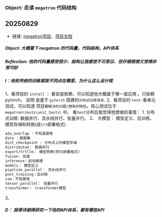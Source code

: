 ### Object:  走读 `megatron` 代码结构


## 20250829
- 链接: [megatron项目](https://github.com/NVIDIA/Megatron-LM)、[项目文档](https://docs.nvidia.com/megatron-core/developer-guide/latest/user-guide/index.html#quick-start) 

##### Object: 大概看下 megatron 的代码量，代码结构，API体系
##### Reflection: 他的代码量感觉很少、结构让我感觉不可思议、但仔细想想又觉得非常巧妙
##### I：他和传统的训练框架不同点在哪里、为什么这么设计呢
1、看项目的 `install` ： 看安装依赖、可以知道他大概属于哪一层应用 。只依赖 pytorch， 说明 是基于 `pytorch` 搭建的`分布式训练体系`.
2、看项目的 `test`: 看单元测试，可以知道 项目`要解决的问题/拥有的特性`。核心测试位于 `megatron\tests\unit_tests\` 中。
    看`test`分布后我觉得他想做的事情： 1. 分布式训练: 数据并行、流水线并行、张量并行。 2、 大模型： 模型定义、后训练、模型存储和转换(成`trt`部署格式)

```bash
a2a_overlap ：不知道是啥
data ：数据集
dist_checkpoint : 分布式上的模型存储
distributed： 数据并行
export/trtllm： 模型转换(转为部署格式)
fusion: 加速
inference：前向推理
models： 模型定义
pipeline_parallel： 流水线并行
post_training：后训练
ssm：不知是啥
tensor_parallel： 张量并行
transformer： transformer模型
```
3、

##### D： 我得详细得研究一下他的API体系，都有哪些API
